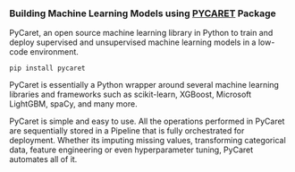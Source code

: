 ### Building Machine Learning Models using [PYCARET](https://pycaret.org/) Package

PyCaret, an open source machine learning library in Python to train and deploy supervised and unsupervised machine learning models in a low-code environment.

`pip install pycaret`

PyCaret is essentially a Python wrapper around several machine learning libraries and frameworks such as scikit-learn, XGBoost, Microsoft LightGBM, spaCy, and many more.

PyCaret is simple and easy to use. All the operations performed in PyCaret are sequentially stored in a Pipeline that is fully orchestrated for deployment. Whether its imputing missing values, transforming categorical data, feature engineering or even hyperparameter tuning, PyCaret automates all of it.
